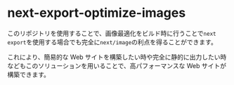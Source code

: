 # next-export-optimize-images

このリポジトリを使用することで、画像最適化をビルド時に行うことで`next export`を使用する場合でも完全に`next/image`の利点を得ることができます。

これにより、簡易的な Web サイトを構築したい時や完全に静的に出力したい時などもこのソリューションを用いることで、高パフォーマンスな Web サイトが構築できます。
